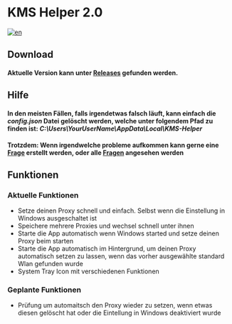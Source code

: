 # KMS Helper 2.0
[![en](https://img.shields.io/badge/lang-en-red.svg)](https://github.com/Der-Floh/KMS-Helper-2.0/blob/master/README.md)

## Download
#### Aktuelle Version kann unter [Releases](https://github.com/Der-Floh/KMS-Helper-2.0/releases) gefunden werden.

## Hilfe
#### In den meisten Fällen, falls irgendetwas falsch läuft, kann einfach die *config.json* Datei gelöscht werden, welche unter folgendem Pfad zu finden ist: *C:\Users\YourUserName\AppData\Local\KMS-Helper*
#### Trotzdem: Wenn irgendwelche probleme aufkommen kann gerne eine [Frage](https://github.com/Der-Floh/KMS-Helper-2.0/issues/new) erstellt werden, oder alle [Fragen](https://github.com/Der-Floh/KMS-Helper-2.0/issues) angesehen werden

## Funktionen
### Aktuelle Funktionen
 - Setze deinen Proxy schnell und einfach. Selbst wenn die Einstellung in Windows ausgeschaltet ist
 - Speichere mehrere Proxies und wechsel schnell unter ihnen
 - Starte die App automatisch wenn Windows started und setze deinen Proxy beim starten
 - Starte die App automatisch im Hintergrund, um deinen Proxy automatisch setzen zu lassen, wenn das vorher ausgewählte standard Wlan gefunden wurde
 - System Tray Icon mit verschiedenen Funktionen

### Geplante Funktionen
 - Prüfung um automaitsch den Proxy wieder zu setzen, wenn etwas diesen gelöscht hat oder die Eintellung in Windows deaktiviert wurde